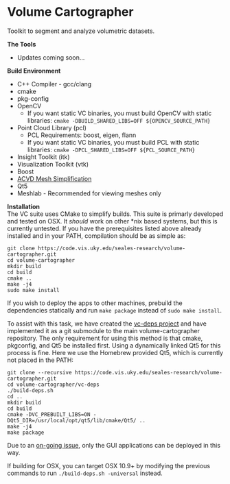 Volume Cartographer
===================

Toolkit to segment and analyze volumetric datasets.

**The Tools**

* Updates coming soon...

**Build Environment**

* C++ Compiler - gcc/clang
* cmake  
* pkg-config
* OpenCV
	* If you want static VC binaries, you must build OpenCV with static libraries: `cmake -DBUILD_SHARED_LIBS=OFF ${OPENCV_SOURCE_PATH}`
* Point Cloud Library (pcl)
    * PCL Requirements: boost, eigen, flann
    * If you want static VC binaries, you must build PCL with static libraries: `cmake -DPCL_SHARED_LIBS=OFF ${PCL_SOURCE_PATH}`
* Insight Toolkit (itk)
* Visualization Toolkit (vtk)
* Boost
* [ACVD Mesh Simplification](https://github.com/valette/ACVD)
* Qt5 
* Meshlab - Recommended for viewing meshes only

**Installation**  
The VC suite uses CMake to simplify builds. This suite is primarly developed and tested on OSX. It _should_ work on other *nix based systems, but this is currently untested. If you have the prerequisites listed above already installed and in your PATH, compilation should be as simple as:
```
git clone https://code.vis.uky.edu/seales-research/volume-cartographer.git
cd volume-cartographer
mkdir build
cd build
cmake ..
make -j4
sudo make install
```  
If you wish to deploy the apps to other machines, prebuild the dependencies statically and run 
`make package` instead of `sudo make install`.  
  
To assist with this task, we have created the [vc-deps project](https://code.vis.uky.edu/seales-research/vc-deps) and have implemented it 
as a git submodule to the main volume-cartographer repository. The only requirement for using this method is that cmake, pkgconfig, and Qt5 be installed first. Using a dynamically linked Qt5 for this process is fine. Here we use the Homebrew provided Qt5, which is currently not placed in the PATH:
```
git clone --recursive https://code.vis.uky.edu/seales-research/volume-cartographer.git
cd volume-cartographer/vc-deps
./build-deps.sh
cd ..
mkdir build
cd build
cmake -DVC_PREBUILT_LIBS=ON -DQt5_DIR=/usr/local/opt/qt5/lib/cmake/Qt5/ ..
make -j4
make package
```
Due to an [on-going issue](https://code.vis.uky.edu/seales-research/volume-cartographer/issues/35), only the GUI applications can be 
deployed in this way.  
  
If building for OSX, you can target OSX 10.9+ by modifying the previous commands to run `./build-deps.sh -universal` instead.